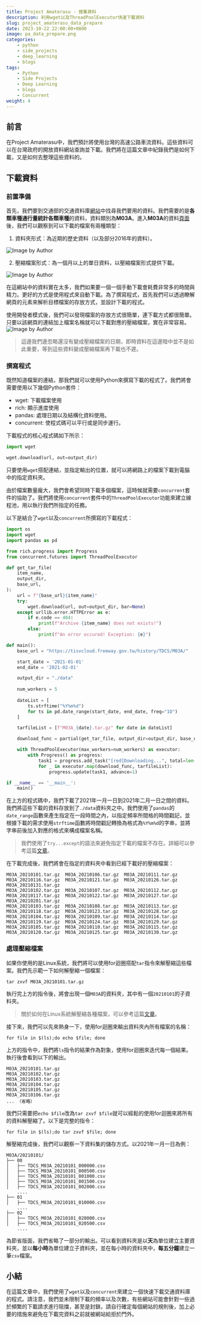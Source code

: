 ```yaml
---
title: Project Amaterasu - 搜集資料
description: 利用wget以及ThreadPoolExecutor快速下載資料
slug: project_amaterasu_data_prepare
date: 2023-10-22 22:00:00+0800
image: pa_data_prepare.png
categories:
    - python
    - side_projects
    - deep_learning
    - blogs
tags:
    - Python
    - Side Projects
    - Deep Learning
    - blogs
    - Concurrent
weight: 4
---
```


## 前言

在Project Amaterasu中，我們預計將使用台灣的高速公路車流資料。這些資料可以在台灣政府的開放資料網站查詢並下載。我們將在這篇文章中紀錄我們是如何下載，又是如何去整理這些資料的。

## 下載資料

### 前置準備

首先，我們要到交通部的交通資料庫[網站](https://tisvcloud.freeway.gov.tw/)中找尋我們要用的資料。我們需要的是**各類車種通行量統計各類車種**的資料，資料類別為**M03A**。進入**M03A**的資料[頁面](https://tisvcloud.freeway.gov.tw/history/TDCS/M03A/)後，我們可以觀察到可以下載的檔案有兩種類型：

1. 資料夾形式：為近期的歷史資料（以及部分2016年的資料）。

![Image by Author](data_snapshot_1.png)

2. 壓縮檔案形式：為一個月以上的單日資料，以壓縮檔案形式提供下載。

![Image by Author](data_snapshot_2.png)

在這網站中的資料實在太多，我們如果要一個一個手動下載會耗費非常多的時間與精力。更好的方式是使用程式來自動下載。為了撰寫程式，首先我們可以透過瞭解網頁的元素來解析目標檔案的存放方式，並設計下載的程式。

使用開發者模式後，我們可以發現檔案的存放方式很簡單，連下載方式都很簡單。只要以該網頁的連結加上檔案名稱就可以下載對應的壓縮檔案，實在非常容易。
![Image by Author](data_snapshot_3.png)

> 這邊我們邊忽略還沒有變成壓縮檔案的日期，即時資料在這邊暗中並不是如此重要，等到這些資料變成壓縮檔案再下載也不遲。

### 撰寫程式

既然知道檔案的連結，那我們就可以使用Python來撰寫下載的程式了。我們將會需要使用以下幾個Python套件：

* wget: 下載檔案使用
* rich: 顯示進度使用
* pandas: 處理日期以及結構化資料使用。
* concurrent: 使程式碼可以平行或是同步運行。

下載程式的核心程式碼如下所示：

```python
import wget

wget.download(url, out=output_dir)
```

只要使用`wget`搭配連結，並指定輸出的位置，就可以將網路上的檔案下載到電腦中的指定資料夾。

由於檔案數量龐大，我們會希望同時下載多個檔案，這時候就需要`concurrent`套件的協助了。我們將使用`concurrent`套件中的`ThreadPoolExecutor`功能來建立線程池，用以執行我們所指定的任務。

以下是結合了`wget`以及`concurrent`所撰寫的下載程式：

```python
import os
import wget
import pandas as pd

from rich.progress import Progress
from concurrent.futures import ThreadPoolExecutor

def get_tar_file(
    item_name,
    output_dir,
    base_url,
):
    url = f"{base_url}{item_name}"
    try:
        wget.download(url, out=output_dir, bar=None)
    except urllib.error.HTTPError as e:
        if e.code == 404:
            print(f"Archive {item_name} does not exists!")
        else:
            print(f"An error occured! Exception: {e}")

def main():
    base_url = "https://tisvcloud.freeway.gov.tw/history/TDCS/M03A/"

    start_date = '2021-01-01'
    end_date = '2021-02-01'

    output_dir = "./data"
    
    num_workers = 5
    
    dateList = [
        ts.strftime("%Y%m%d")
        for ts in pd.date_range(start_date, end_date, freq="1D")
    ]

    tarfileList = [f"M03A_{date}.tar.gz" for date in dateList]

    download_func = partial(get_tar_file, output_dir=output_dir, base_url=base_url)

    with ThreadPoolExecutor(max_workers=num_workers) as executor:
        with Progress() as progress:
            task1 = progress.add_task("[red]Downloading...", total=len(tarfileList))
            for _ in executor.map(download_func, tarfileList):
                progress.update(task1, advance=1)

if __name__ == '__main__':
    main()

```

在上方的程式碼中，我們下載了2021年一月一日到2021年二月一日之間的資料。我們將這些下載的資料存放到了`./data`資料夾之中。我們使用了`pandas`的`date_range`函數來產生指定在一段時間之內，以指定頻率所間格的時間戳記，並根據下載的需求使用`strftime`函數將時間戳記轉換為格式為`%Y%m%d`的字串，並將字串前後加入對應的格式來構成檔案名稱。

> 我們使用了`try...except`的語法來避免指定下載的檔案不存在。詳細可以參考這篇[文章](https://steam.oxxostudio.tw/category/python/basic/try-except.html)。

在下載完成後，我們將會在指定的資料夾中看到已經下載好的壓縮檔案：

```
M03A_20210101.tar.gz  M03A_20210106.tar.gz  M03A_20210111.tar.gz  M03A_20210116.tar.gz  M03A_20210121.tar.gz  M03A_20210126.tar.gz  M03A_20210131.tar.gz
M03A_20210102.tar.gz  M03A_20210107.tar.gz  M03A_20210112.tar.gz  M03A_20210117.tar.gz  M03A_20210122.tar.gz  M03A_20210127.tar.gz  M03A_20210201.tar.gz
M03A_20210103.tar.gz  M03A_20210108.tar.gz  M03A_20210113.tar.gz  M03A_20210118.tar.gz  M03A_20210123.tar.gz  M03A_20210128.tar.gz
M03A_20210104.tar.gz  M03A_20210109.tar.gz  M03A_20210114.tar.gz  M03A_20210119.tar.gz  M03A_20210124.tar.gz  M03A_20210129.tar.gz
M03A_20210105.tar.gz  M03A_20210110.tar.gz  M03A_20210115.tar.gz  M03A_20210120.tar.gz  M03A_20210125.tar.gz  M03A_20210130.tar.gz
```

### 處理壓縮檔案

如果你使用的是Linux系統，我們將可以使用for迴圈搭配`tar`指令來解壓縮這些檔案。我們先示範一下如何解壓縮一個檔案：

```shell
tar zxvf M03A_20210101.tar.gz
```

執行完上方的指令後，將會出現一個`M03A`的資料夾，其中有一個`20210101`的子資料夾。

> 關於如何在Linux系統解壓縮各種檔案，可以參考這篇[文章](https://note.drx.tw/2008/04/command.html)。

接下來，我們可以先來熱身一下，使用for迴圈來輸出資料夾內所有檔案的名稱：

```shell
for file in $(ls);do echo $file; done
```

上方的指令中，我們將`ls`指令的結果作為對象，使用for迴圈來迭代每一個結果。執行後會看到以下的輸出。

```
M03A_20210101.tar.gz
M03A_20210102.tar.gz
M03A_20210103.tar.gz
M03A_20210104.tar.gz
M03A_20210105.tar.gz
M03A_20210106.tar.gz
... （省略）
```

我們只需要把`echo $file`改為`tar zxvf $file`就可以經鬆的使用for迴圈來將所有的資料解壓縮了。以下是完整的指令：

```shell
for file in $(ls);do tar zxvf $file; done
```

解壓縮完成後，我們可以觀察一下資料集的儲存方式。以2021年一月一日為例：

```
M03A/20210101/
├── 00
│   ├── TDCS_M03A_20210101_000000.csv
│   ├── TDCS_M03A_20210101_000500.csv
│   ├── TDCS_M03A_20210101_001000.csv
│   ├── TDCS_M03A_20210101_001500.csv
│   ├── TDCS_M03A_20210101_002000.csv
    ....
├── 01
│   ├── TDCS_M03A_20210101_010000.csv
    ....
├── 02
│   ├── TDCS_M03A_20210101_020000.csv
│   ├── TDCS_M03A_20210101_020500.csv
    ....
```

為節省版面，我們省略了一部分的輸出。可以看到資料夾是以**天**為單位建立主要資料夾，並以**每小時**為單位建立子資料夾，並在每小時的資料夾中，**每五分鐘**建立一筆`csv`檔案。

## 小結

在這篇文章中，我們使用了`wget`以及`concurrent`來建立一個快速下載交通資料庫的程式。請注意，我們並未限制下載的頻率以及次數，有些網站可能會針對一些過於頻繁的下載請求進行阻擋，甚至是封鎖，請自行確定每個網站的規則後，加上必要的措施來避免在下載完資料之前就被網站給拒於門外。